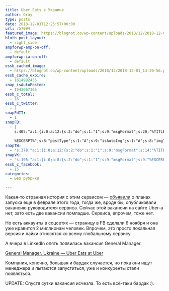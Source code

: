 ```yaml
---
title: Uber Eats в Украине
author: Gray
type: posts
date: 2018-12-01T12:25:57+00:00
url: /57094
featured_image: https://blognot.co/wp-content/uploads/2018/12/2018-12-01_14-20-56.png
bluth_post_layout:
  - right_side
ampforwp-amp-on-off:
  - default
ampforwp-ia-on-off:
  - default
essb_cached_image:
  - https://blognot.co/wp-content/uploads/2018/12/2018-12-01_14-20-56.png
essb_cache_expire:
  - 1614992435
snap_isAutoPosted:
  - 1543667165
essb_c_total:
  - 16
essb_c_twitter:
  - 1
snapEdIT:
  - 1
snapFB:
  - |
    s:405:"a:1:{i:0;a:12:{s:2:"do";s:1:"1";s:9:"msgFormat";s:20:"%TITLE%
    
    %EXCERPT%";s:8:"postType";s:1:"A";s:9:"isAutoImg";s:1:"A";s:8:"imgToUse";s:0:"";s:9:"isAutoURL";s:1:"A";s:8:"urlToUse";s:0:"";s:4:"doFB";i:0;s:8:"isPosted";s:1:"1";s:4:"pgID";s:32:"133222213376133_2208702312494769";s:7:"postURL";s:62:"http://www.facebook.com/133222213376133/posts/2208702312494769";s:5:"pDate";s:19:"2018-12-01 12:26:03";}}";
snapTW:
  - 's:378:"a:1:{i:0;a:12:{s:2:"do";s:1:"1";s:9:"msgFormat";s:14:"%TITLE%  %URL%";s:8:"attchImg";s:1:"1";s:9:"isAutoImg";s:1:"A";s:8:"imgToUse";s:0:"";s:9:"isAutoURL";s:1:"A";s:8:"urlToUse";s:0:"";s:4:"doTW";i:0;s:8:"isPosted";s:1:"1";s:4:"pgID";s:19:"1068843676401639424";s:7:"postURL";s:54:"https://twitter.com/gray_ru/status/1068843676401639424";s:5:"pDate";s:19:"2018-12-01 12:26:05";}}";'
snapVK:
  - 's:195:"a:1:{i:0;a:8:{s:2:"do";s:1:"1";s:9:"msgFormat";s:9:"%EXCERPT%";s:8:"postType";s:1:"I";s:9:"isAutoImg";s:1:"A";s:8:"imgToUse";s:0:"";s:9:"isAutoURL";s:1:"A";s:8:"urlToUse";s:0:"";s:4:"doVK";i:0;}}";'
essb_c_facebook:
  - 15
categories:
  - Без рубрики

---
```








Какая-то странная история с этим сервисом — [объявили][1] о планах запуска еще в феврале этого года, тогда же, вроде бы, опубликовали вакансию руководителя сервиса. Сейчас этой вакансии на сайте Uber-а нет, зато есть две вакансии помладше. Сервиса, впрочем, тоже нет.

Но есть аккаунты в соцсетях — страницу в FB сделали 6 ноября и она уже нравится 2 миллионам человек. Впрочем, это просто локальная версия и лайки относятся ко всему глобальному сервису.

А вчера в LinkedIn опять появилась вакансия General Manager.

<div class="LI-entity-badge" data-version="v2" data-locale="en_US" data-entity="jserp" data-theme="light" data-type="simple" data-size="large" data-key-companyname="Uber" data-key-title="General Manager, Ukraine - Uber Eats">
  <a class="LI-simple-link" href="https://www.linkedin.com/jobs/uber-general-manager-ukraine-uber-eats-jobs">General Manager, Ukraine &#8212; Uber Eats at Uber</a>


Компания, конечно, большая и бардак случается, но пока они ищут менеджера и пытаются запуститься, уже и конкуренты стали появляться.

UPDATE: Спустя сутки вакансия исчезла. То есть всё-таки бардак :).

 [1]: https://www.kyivpost.com/technology/uber-launch-food-delivery-service-ubereats-ukraine.html